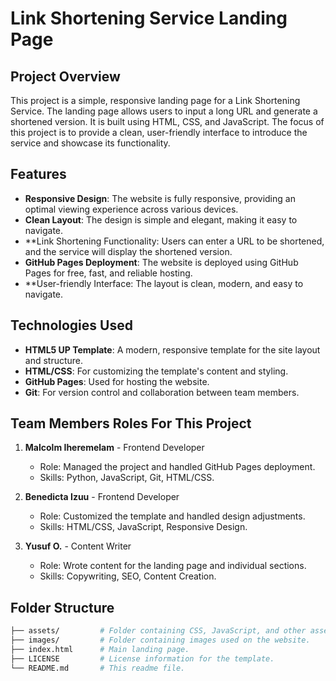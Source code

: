 # Link Shortening Service Landing Page

## Project Overview

This project is a simple, responsive landing page for a Link Shortening Service. The landing page allows users to input a long URL and generate a shortened version. It is built using HTML, CSS, and JavaScript. The focus of this project is to provide a clean, user-friendly interface to introduce the service and showcase its functionality.

## Features

- **Responsive Design**: The website is fully responsive, providing an optimal viewing experience across various devices.
- **Clean Layout**: The design is simple and elegant, making it easy to navigate.
- **Link Shortening Functionality: Users can enter a URL to be shortened, and the service will display the shortened version.
- **GitHub Pages Deployment**: The website is deployed using GitHub Pages for free, fast, and reliable hosting.
- **User-friendly Interface: The layout is clean, modern, and easy to navigate.

## Technologies Used

- **HTML5 UP Template**: A modern, responsive template for the site layout and structure.
- **HTML/CSS**: For customizing the template's content and styling.
- **GitHub Pages**: Used for hosting the website.
- **Git**: For version control and collaboration between team members.

## Team Members Roles For This Project

1. **Malcolm Iheremelam** - Frontend Developer  
   - Role: Managed the project and handled GitHub Pages deployment.
   - Skills: Python, JavaScript, Git, HTML/CSS.
   
2. **Benedicta Izuu** - Frontend Developer  
   - Role: Customized the template and handled design adjustments.
   - Skills: HTML/CSS, JavaScript, Responsive Design.

3. **Yusuf O.** - Content Writer  
   - Role: Wrote content for the landing page and individual sections.
   - Skills: Copywriting, SEO, Content Creation.

## Folder Structure

```bash
├── assets/         # Folder containing CSS, JavaScript, and other assets.
├── images/         # Folder containing images used on the website.
├── index.html      # Main landing page.
├── LICENSE         # License information for the template.
└── README.md       # This readme file.
